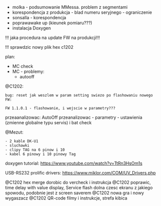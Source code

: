 - molka - podsumowanie MMessa. problem z segmentami
- korespondencja z produkcja - blad numeru seryjnego - ograniczenie
- sonsalla - korespondencja
- poprawawake up (kieunek pomiaru???)
- instalacja Doxygen

!!! jaka procedura na update FW na produkcji!!!

!!! sprawdzic nowy plik hex c1202

plan:
- MC check
- MC - problemy:
	- autooff

@C1202:
```
bug: reset jak weszlem w param setting swiezo po flashowaniu nowego FW:

FW 1.1.0.1 - flashowanie, i wejscie w parametry???
```
przeaanalizowac:
AutoOff przeanalizowac - parametry - ustawienia (zmienne globalne typu servis) i bat check


@Mezut:
```
- 2 kable DK-U1
- sluchawki
- clipy TAG na 6 pinow i 10
- kabel 6 pinowy i 10 pinowy Tag
```


doxygen tutorial:
https://www.youtube.com/watch?v=TtRn3HsOm1s



USB-RS232 prolific drivers:
https://www.miklor.com/COM/UV_Drivers.php


@C1202 hex merge dorobic do vercheck i instrukcja
@C1202 poprawic, time delay with value display, Service flash dolna czesc ekranu z jakiego spowodu, podobnie jest z screen saverem
@C1202 nowa gra i nowy wygaszacz
@C1202 QR-code filmy i instrukcje, strefa kibica
